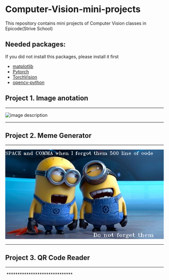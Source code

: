 # Computer-Vision-mini-projects
This repository contains mini projects of Computer Vision classes in Epicode(Strive School)

## Needed packages:
If you did not install this packages,  please install it first

* <a href="https://anaconda.org/conda-forge/matplotlib">matplotlib</a>
* <a href="https://anaconda.org/pytorch/pytorch">Pytorch</a>
* <a href="https://anaconda.org/pytorch/torchvision">TorchVision</a>
* <a href="https://pypi.org/project/opencv-python/">opencv-python</a>


## Project 1. Image anotation
******************************
![image description](annotated.png)
******************************
## Project 2. Meme Generator
******************************
![meme generator](img/meme.png)
******************************
## Project 3. QR Code Reader
******************************
<img src="" width="128"/>
******************************

